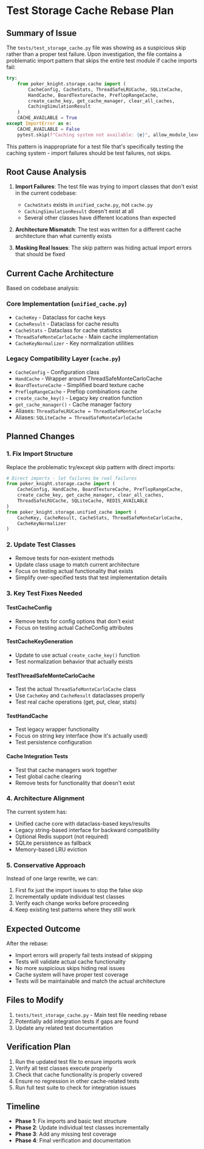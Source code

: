 # Test Storage Cache Rebase Plan

## Summary of Issue

The `tests/test_storage_cache.py` file was showing as a suspicious skip rather than a proper test failure. Upon investigation, the file contains a problematic import pattern that skips the entire test module if cache imports fail:

```python
try:
    from poker_knight.storage.cache import (
        CacheConfig, CacheStats, ThreadSafeLRUCache, SQLiteCache,
        HandCache, BoardTextureCache, PreflopRangeCache,
        create_cache_key, get_cache_manager, clear_all_caches,
        CachingSimulationResult
    )
    CACHE_AVAILABLE = True
except ImportError as e:
    CACHE_AVAILABLE = False
    pytest.skip(f"Caching system not available: {e}", allow_module_level=True)
```

This pattern is inappropriate for a test file that's specifically testing the caching system - import failures should be test failures, not skips.

## Root Cause Analysis

1. **Import Failures**: The test file was trying to import classes that don't exist in the current codebase:
   - `CacheStats` exists in `unified_cache.py`, not `cache.py`
   - `CachingSimulationResult` doesn't exist at all
   - Several other classes have different locations than expected

2. **Architecture Mismatch**: The test was written for a different cache architecture than what currently exists

3. **Masking Real Issues**: The skip pattern was hiding actual import errors that should be fixed

## Current Cache Architecture

Based on codebase analysis:

### Core Implementation (`unified_cache.py`)
- `CacheKey` - Dataclass for cache keys
- `CacheResult` - Dataclass for cache results  
- `CacheStats` - Dataclass for cache statistics
- `ThreadSafeMonteCarloCache` - Main cache implementation
- `CacheKeyNormalizer` - Key normalization utilities

### Legacy Compatibility Layer (`cache.py`)
- `CacheConfig` - Configuration class
- `HandCache` - Wrapper around ThreadSafeMonteCarloCache
- `BoardTextureCache` - Simplified board texture cache
- `PreflopRangeCache` - Preflop combinations cache
- `create_cache_key()` - Legacy key creation function
- `get_cache_manager()` - Cache manager factory
- Aliases: `ThreadSafeLRUCache = ThreadSafeMonteCarloCache`
- Aliases: `SQLiteCache = ThreadSafeMonteCarloCache`

## Planned Changes

### 1. Fix Import Structure
Replace the problematic try/except skip pattern with direct imports:

```python
# Direct imports - let failures be real failures
from poker_knight.storage.cache import (
    CacheConfig, HandCache, BoardTextureCache, PreflopRangeCache,
    create_cache_key, get_cache_manager, clear_all_caches,
    ThreadSafeLRUCache, SQLiteCache, REDIS_AVAILABLE
)
from poker_knight.storage.unified_cache import (
    CacheKey, CacheResult, CacheStats, ThreadSafeMonteCarloCache,
    CacheKeyNormalizer
)
```

### 2. Update Test Classes
- Remove tests for non-existent methods
- Update class usage to match current architecture
- Focus on testing actual functionality that exists
- Simplify over-specified tests that test implementation details

### 3. Key Test Fixes Needed

#### TestCacheConfig
- Remove tests for config options that don't exist
- Focus on testing actual CacheConfig attributes

#### TestCacheKeyGeneration  
- Update to use actual `create_cache_key()` function
- Test normalization behavior that actually exists

#### TestThreadSafeMonteCarloCache
- Test the actual `ThreadSafeMonteCarloCache` class
- Use `CacheKey` and `CacheResult` dataclasses properly
- Test real cache operations (get, put, clear, stats)

#### TestHandCache
- Test legacy wrapper functionality
- Focus on string key interface (how it's actually used)
- Test persistence configuration

#### Cache Integration Tests
- Test that cache managers work together
- Test global cache clearing
- Remove tests for functionality that doesn't exist

### 4. Architecture Alignment
The current system has:
- Unified cache core with dataclass-based keys/results
- Legacy string-based interface for backward compatibility  
- Optional Redis support (not required)
- SQLite persistence as fallback
- Memory-based LRU eviction

### 5. Conservative Approach
Instead of one large rewrite, we can:
1. First fix just the import issues to stop the false skip
2. Incrementally update individual test classes
3. Verify each change works before proceeding
4. Keep existing test patterns where they still work

## Expected Outcome

After the rebase:
- Import errors will properly fail tests instead of skipping
- Tests will validate actual cache functionality 
- No more suspicious skips hiding real issues
- Cache system will have proper test coverage
- Tests will be maintainable and match the actual architecture

## Files to Modify

1. `tests/test_storage_cache.py` - Main test file needing rebase
2. Potentially add integration tests if gaps are found
3. Update any related test documentation

## Verification Plan

1. Run the updated test file to ensure imports work
2. Verify all test classes execute properly
3. Check that cache functionality is properly covered
4. Ensure no regression in other cache-related tests
5. Run full test suite to check for integration issues

## Timeline

- **Phase 1**: Fix imports and basic test structure
- **Phase 2**: Update individual test classes incrementally  
- **Phase 3**: Add any missing test coverage
- **Phase 4**: Final verification and documentation